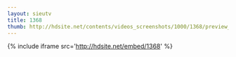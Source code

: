 ```yaml
---
layout: sieutv
title: 1368
thumb: http://hdsite.net/contents/videos_screenshots/1000/1368/preview_360p.mp4.jpg
---
```

{% include iframe src='http://hdsite.net/embed/1368' %}
 
